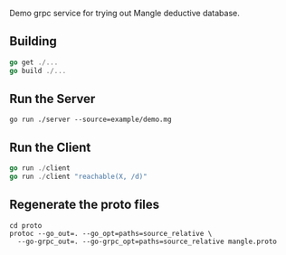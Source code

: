 Demo grpc service for trying out Mangle deductive database.

## Building

```go
go get ./...
go build ./...
```

## Run the Server

```
go run ./server --source=example/demo.mg
```

## Run the Client

```go
go run ./client
go run ./client "reachable(X, /d)"
```

## Regenerate the proto files

```shell
cd proto
protoc --go_out=. --go_opt=paths=source_relative \
  --go-grpc_out=. --go-grpc_opt=paths=source_relative mangle.proto
```

